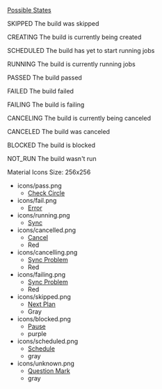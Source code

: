 [Possible States](https://buildkite.com/user/graphql/documentation/type/BuildStates)

SKIPPED
The build was skipped

CREATING
The build is currently being created

SCHEDULED
The build has yet to start running jobs

RUNNING
The build is currently running jobs

PASSED
The build passed

FAILED
The build failed

FAILING
The build is failing

CANCELING
The build is currently being canceled

CANCELED
The build was canceled

BLOCKED
The build is blocked

NOT_RUN
The build wasn't run

Material Icons
Size: 256x256

* icons/pass.png
  * [Check Circle](https://fonts.google.com/icons?selected=Material+Symbols+Outlined:check_circle:FILL@0;wght@400;GRAD@0;opsz@48&icon.query=check&icon.size=256&icon.color=%2375FB4C)
* icons/fail.png
  * [Error](https://fonts.google.com/icons?selected=Material+Symbols+Outlined:error:FILL@0;wght@400;GRAD@0;opsz@48&icon.query=error&icon.size=256&icon.color=%23BB271A)
* icons/running.png
  * [Sync](https://fonts.google.com/icons?selected=Material+Symbols+Outlined:sync:FILL@0;wght@400;GRAD@0;opsz@48&icon.query=sync&icon.size=256&icon.color=%23F19E39)
* icons/cancelled.png
  * [Cancel](https://fonts.google.com/icons?selected=Material+Symbols+Outlined:cancel:FILL@0;wght@400;GRAD@0;opsz@48&icon.query=cancel&icon.size=256&icon.color=%23EA3323)
  * Red
* icons/cancelling.png
  * [Sync Problem](https://fonts.google.com/icons?selected=Material+Symbols+Outlined:sync_problem:FILL@0;wght@400;GRAD@0;opsz@48&icon.query=sync&icon.size=256&icon.color=%23EA3323)
  * Red
* icons/failing.png
  * [Sync Problem](https://fonts.google.com/icons?selected=Material+Symbols+Outlined:sync_problem:FILL@0;wght@400;GRAD@0;opsz@48&icon.query=sync&icon.size=256&icon.color=%23EA3323)
  * Red
* icons/skipped.png
  * [Next Plan](https://fonts.google.com/icons?selected=Material+Symbols+Outlined:next_plan:FILL@0;wght@400;GRAD@0;opsz@48&icon.query=skip&icon.size=256&icon.color=%23999999)
  * Gray
* icons/blocked.png
  * [Pause](https://fonts.google.com/icons?selected=Material+Symbols+Outlined:pause:FILL@0;wght@400;GRAD@0;opsz@48&icon.query=pause&icon.size=256&icon.color=%238C1AF6)
  * purple
* icons/scheduled.png
  * [Schedule](https://fonts.google.com/icons?selected=Material+Symbols+Outlined:schedule:FILL@0;wght@400;GRAD@0;opsz@48&icon.query=schedule&icon.size=256&icon.color=%23999999)
  * gray
* icons/unknown.png
  * [Question Mark](https://fonts.google.com/icons?selected=Material+Symbols+Outlined:question_mark:FILL@0;wght@400;GRAD@0;opsz@48&icon.query=unknown&icon.size=256&icon.color=%23999999)
  * gray
